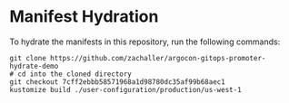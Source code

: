 # Manifest Hydration

To hydrate the manifests in this repository, run the following commands:

```shell
git clone https://github.com/zachaller/argocon-gitops-promoter-hydrate-demo
# cd into the cloned directory
git checkout 7cff2ebbb58571968a1d98780dc35af99b68aec1
kustomize build ./user-configuration/production/us-west-1
```
